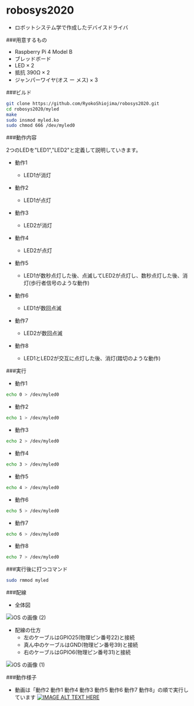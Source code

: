 # robosys2020
 - ロボットシステム学で作成したデバイスドライバ

###用意するもの
 - Raspberry Pi 4 Model B
 - ブレッドボード
 - LED × 2
 - 抵抗 390Ω × 2
 - ジャンパーワイヤ(オス ー メス) × 3

###ビルド

```sh
git clone https://github.com/RyokoShiojima/robosys2020.git
cd robosys2020/myled
make
sudo insmod myled.ko
sudo chmod 666 /dev/myled0
```

###動作内容

2つのLEDを"LED1","LED2"と定義して説明していきます。

 - 動作1
   - LED1が消灯

 - 動作2
   - LED1が点灯

 - 動作3
   - LED2が消灯

 - 動作4
   - LED2が点灯

 - 動作5
   - LED1が数秒点灯した後、点滅してLED2が点灯し、数秒点灯した後、消灯(歩行者信号のような動作)

 - 動作6
   - LED1が数回点滅

 - 動作7
   - LED2が数回点滅

 - 動作8
   - LED1とLED2が交互に点灯した後、消灯(踏切のような動作)

###実行

 - 動作1
```sh
echo 0 > /dev/myled0
```

 - 動作2
```sh
echo 1 > /dev/myled0
```

 - 動作3
```sh
echo 2 > /dev/myled0
```

 - 動作4
```sh
echo 3 > /dev/myled0
```

 - 動作5
```sh
echo 4 > /dev/myled0
```

 - 動作6
```sh
echo 5 > /dev/myled0
```

 - 動作7
```sh
echo 6 > /dev/myled0
```

 - 動作8
```sh
echo 7 > /dev/myled0
```

###実行後に打つコマンド
```sh
sudo rmmod myled
```

###配線

 - 全体図

![iOS の画像 (2)](https://user-images.githubusercontent.com/40712113/101236979-8aa8e780-3718-11eb-97cc-e362ce28bb3a.jpg)

 - 配線の仕方
   - 左のケーブルはGPIO25(物理ピン番号22)と接続
   - 真ん中のケーブルはGND(物理ピン番号39)と接続
   - 右のケーブルはGPIO6(物理ピン番号31)と接続

![iOS の画像 (1)](https://user-images.githubusercontent.com/40712113/101236894-06eefb00-3718-11eb-8a85-de600cd2da4f.jpg)


###動作様子
 - 動画は「動作2 動作1 動作4 動作3 動作5 動作6 動作7 動作8」の順で実行しています
[![IMAGE ALT TEXT HERE](http://img.youtube.com/vi/7Iw7LvhsB9o/0.jpg)](https://www.youtube.com/watch?v=7Iw7LvhsB9o)
